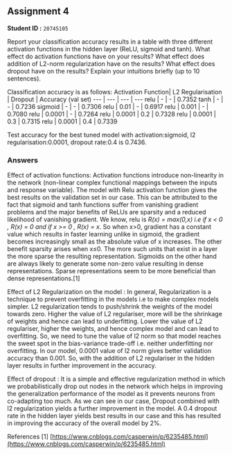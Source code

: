 ## Assignment 4

**Student ID :** `20745105`  
  
Report your classification accuracy results in a table with three different activation functions in the hidden layer (ReLU, sigmoid and tanh). What effect do activation functions have on your results? What effect does addition of L2-norm regularization have on the results? What effect does dropout have on the results? Explain your intuitions briefly (up to 10 sentences).


Classification accuracy is as follows:
Activation Function| L2 Regularisation | Dropout | Accuracy (val set)
--- | --- | --- | ---
relu | - | - | 0.7352
tanh | - | - | 0.7236
sigmoid | - | - | 0.7306
relu | 0.01 | - | 0.6917
relu | 0.001 | - | 0.7080
relu | 0.0001 | - | 0.7264
relu | 0.0001 | 0.2 | 0.7328
relu | 0.0001 | 0.3 | 0.7315
relu | 0.0001 | 0.4 | 0.7339

Test accuracy for the best tuned model with 
activation:sigmoid, 
l2 regularisation:0.0001, 
dropout rate:0.4
is 0.7436.
  
### Answers ###  
  Effect of activation functions:
Activation functions introduce non-linearity in the network (non-linear complex functional mappings between the inputs and response variable). The model with Relu activation function gives the best results on the validation set in our case. This can be attributed to the fact that sigmoid and tanh functions suffer from vanishing gradient problems and the major benefits of ReLUs are sparsity and a reduced likelihood of vanishing gradient. 
We know, relu is _R(x) = max(0,x) i.e if x < 0 , R(x) = 0 and if x >= 0 , R(x) = x_.  So when x>0, gradient has a constant value which results in faster learning unlike in sigmoid, the gradient becomes increasingly small as the absolute value of x increases.
The other benefit sparsity arises when x≤0. The more such units that exist in a layer the more sparse the resulting representation. Sigmoids on the other hand are always likely to generate some non-zero value resulting in dense representations. Sparse representations seem to be more beneficial than dense representations.[1]

  Effect of L2 Regularization on the model :
In general, Regularization is a technique to prevent overfitting in the models i.e to make complex models simpler. L2 regularization tends to push/shrink  the weights of the model towards zero. Higher the value of L2 regulariser, more will be the shrinkage of weights and hence can lead to underfitting. 
  Lower the value of L2 regulariser, higher the weights, and hence complex model and can lead to overfitting. So, we need to tune the value of l2 norm so that model reaches the sweet spot in the bias-variance trade-off i.e. neither underfitting nor overfitting. In our model, 0.0001 value of l2 norm gives better validation accuracy than 0.001. So, with the addition of L2 regulariser in the hidden layer results in further improvement in the accuracy.
  
  Effect of dropout :
It is a simple and effective regularization method in which we probabilistically drop out nodes in the network which helps in improving the generalization performance of the model as it prevents neurons from co-adapting too much. As we can see in our case, Dropout  combined with l2 regularization yields a further improvement in the model. A 0.4 dropout rate in the hidden layer yields best results in our case and this has resulted in improving the accuracy of the overall model by 2%.


References
[1] [https://www.cnblogs.com/casperwin/p/6235485.html](https://www.cnblogs.com/casperwin/p/6235485.html)
